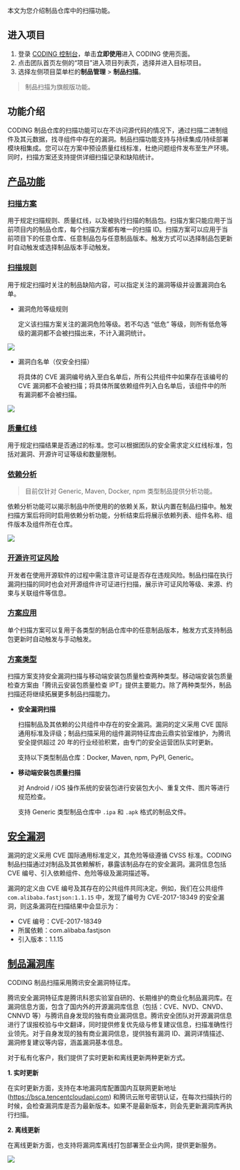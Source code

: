 本文为您介绍制品仓库中的扫描功能。
 
## 进入项目
1. 登录 [CODING 控制台](https://console.cloud.tencent.com/coding)，单击**立即使用**进入 CODING 使用页面。
2. 点击团队首页左侧的“项目”进入项目列表页，选择并进入目标项目。
3. 选择左侧项目菜单栏的**制品管理** > **制品扫描**。

> 制品扫描为旗舰版功能。

## 功能介绍[](#intro)

CODING 制品仓库的扫描功能可以在不访问源代码的情况下，通过扫描二进制组件及其元数据，找寻组件中存在的漏洞。制品扫描功能支持与持续集成/持续部署模块相集成。您可以在方案中预设质量红线标准，杜绝问题组件发布至生产环境。同时，扫描方案还支持提供详细扫描记录和缺陷统计。

## [产品功能](#feature)

### [扫描方案](#plan)

用于规定扫描规则、质量红线，以及被执行扫描的制品包。扫描方案只能应用于当前项目内的制品仓库，每个扫描方案都有唯一的扫描 ID。扫描方案可以应用于当前项目下的任意仓库、任意制品包与任意制品版本。触发方式可以选择制品包更新时自动触发或选择制品版本手动触发。

### [扫描规则](#rule)

用于规定扫描时关注的制品缺陷内容，可以指定关注的漏洞等级并设置漏洞白名单。

-   漏洞危险等级规则

    定义该扫描方案关注的漏洞危险等级。若不勾选 “低危” 等级，则所有低危等级的漏洞都不会被扫描出来，不计入漏洞统计。

![](https://help-assets.codehub.cn/enterprise/20220811114511.png)

-   漏洞白名单（仅安全扫描）

    将具体的 CVE 漏洞编号纳入至白名单后，所有公共组件中如果存在该编号的 CVE 漏洞都不会被扫描；将具体所属依赖组件列入白名单后，该组件中的所有漏洞都不会被扫描。

![](https://help-assets.codehub.cn/enterprise/20220811145349.png)

### [质量红线](#threshold)

用于规定扫描结果是否通过的标准。您可以根据团队的安全需求定义红线标准，包括对漏洞、开源许可证等级和数量限制。

### [依赖分析](#rely-scan)

> 目前仅针对 Generic, Maven, Docker, npm 类型制品提供分析功能。

依赖分析功能可以揭示制品中所使用的的依赖关系，默认内置在制品扫描中。触发扫描方案后将同时启用依赖分析功能，分析结束后将展示依赖列表、组件名称、组件版本及组件所在仓库。

![](https://help-assets.codehub.cn/enterprise/20220811144411.png)

### [开源许可证风险](#open-source-license)

开发者在使用开源软件的过程中需注意许可证是否存在违规风险。制品扫描在执行漏洞扫描的同时也会对开源组件许可证进行扫描，展示许可证风险等级、来源、约束与关联组件等信息。

### [方案应用](#apply)

单个扫描方案可以复用于各类型的制品仓库中的任意制品版本，触发方式支持制品包更新时自动触发与手动触发。

### [方案类型](#type)

扫描方案支持安全漏洞扫描与移动端安装包质量检查两种类型。移动端安装包质量检查方案由「腾讯云安装包质量检查 IPT」提供主要能力。除了两种类型外，制品扫描还将继续拓展更多制品扫描能力。

-   **安全漏洞扫描**

    扫描制品及其依赖的公共组件中存在的安全漏洞。漏洞的定义采用 CVE 国际通用标准及评级；制品扫描采用的组件漏洞特征库由云鼎实验室维护，为腾讯安全提供超过 20 年的行业经验积累，由专门的安全运营团队实时更新。

    支持以下类型制品仓库：Docker, Maven, npm, PyPI, Generic。

-   **移动端安装包质量扫描**

    对 Android / iOS 操作系统的安装包进行安装包大小、重复文件、图片等进行规范检查。

    支持 Generic 类型制品仓库中 `.ipa` 和 `.apk` 格式的制品文件。

## [安全漏洞](#secure-vulnerability)

漏洞的定义采用 CVE 国际通用标准定义，其危险等级遵循 CVSS 标准。CODING 制品扫描通过对制品及其依赖解析，暴露该制品存在的安全漏洞。漏洞信息包括 CVE 编号、引入依赖组件、危险等级及漏洞描述等。

漏洞的定义由 CVE 编号及其存在的公共组件共同决定。例如，我们在公共组件 `com.alibaba.fastjson:1.1.15` 中，发现了编号为 CVE-2017-18349 的安全漏洞，则这条漏洞在扫描结果中会显示为：

-   CVE 编号：CVE-2017-18349
-   所属依赖：com.alibaba.fastjson
-   引入版本：1.1.15

## [制品漏洞库](#vulnerability-library)

CODING 制品扫描采用腾讯安全漏洞特征库。

腾讯安全漏洞特征库是腾讯科恩实验室自研的、长期维护的商业化制品漏洞库。在漏洞信息方面，包含了国内外的开源漏洞库信息（包括：CVE、NVD、CNVD、 CNNVD 等）与腾讯自身发现的独有商业漏洞信息。腾讯安全团队对开源漏洞信息进行了误报校验与中文翻译，同时提供修复优先级与修复建议信息，扫描准确性行业领先。对于自身发现的独有商业漏洞信息，提供独有漏洞 ID、漏洞详情描述、漏洞修复建议等内容，涵盖漏洞基本信息。

对于私有化客户，我们提供了实时更新和离线更新两种更新方式。

**1.  实时更新**

在实时更新方面，支持在本地漏洞库配置国内互联网更新地址 (<https://bsca.tencentcloudapi.com>) 和腾讯云账号密钥认证，在每次扫描执行的时候，会检查漏洞库是否为最新版本。如果不是最新版本，则会先更新漏洞库再执行扫描。

**2.  离线更新**

在离线更新方面，也支持将漏洞库离线打包部署至企业内网，提供更新服务。

![](https://help-assets.codehub.cn/enterprise/20220811151710.png)